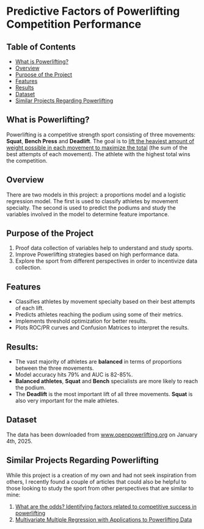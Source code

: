 # Predictive Factors of Powerlifting Competition Performance

## Table of Contents

- [What is Powerlifting?](#what-is-powerlifting)
- [Overview](#overview)
- [Purpose of the Project](#purpose-of-the-project)
- [Features](#features)
- [Results](#results)
- [Dataset](#dataset)
- [Similar Projects Regarding Powerlifting](#similar-projects-regarding-powerlifting)

## What is Powerlifting?

Powerlifting is a competitive strength sport consisting of three movements: **Squat**, **Bench Press** and **Deadlift**. The goal is to <ins>lift the heaviest amount of weight possible in each movement to maximize the total</ins> (the sum of the best attempts of each movement). The athlete with the highest total wins the competition.

## Overview

There are two models in this project: a proportions model and a logistic regression model. The first is used to classify athletes by movement specialty. The second is used to predict the podiums and study the variables involved in the model to determine feature importance.

## Purpose of the Project

1. Proof data collection of variables help to understand and study sports.
2. Improve Powerlifting strategies based on high performance data.
3. Explore the sport from different perspectives in order to incentivize data collection.

## Features

- Classifies athletes by movement specialty based on their best attempts of each lift.
- Predicts athletes reaching the podium using some of their metrics.
- Implements threshold optimization for better results.
- Plots ROC/PR curves and Confusion Matrices to interpret the results.

## Results:

- The vast majority of athletes are **balanced** in terms of proportions between the three movements.
- Model accuracy hits 79% and AUC is 82-85%.
- **Balanced athletes**, **Squat** and **Bench** specialists are more likely to reach the podium. 
- The **Deadlift** is the most important lift of all three movements. **Squat** is also very important for the male athletes.

## Dataset

The data has been downloaded from www.openpowerlifting.org on January 4th, 2025.

## Similar Projects Regarding Powerlifting

While this project is a creation of my own and had not seek inspiration from others, I recently found a couple of articles that could also be helpful to those looking to study the sport from other perspectives that are similar to mine:

1. [What are the odds? Identifying factors related to competitive success in powerlifting](https://bmcsportsscimedrehabil.biomedcentral.com/articles/10.1186/s13102-022-00505-2#:~:text=The%20results%20suggest%20that%20competitors,compared%20to%20other%20PL%20athletes.)
2. [Multivariate Multiple Regression with Applications to Powerlifting Data](https://scse.d.umn.edu/sites/scse.d.umn.edu/files/cassiequickfinalpaper.pdf)
